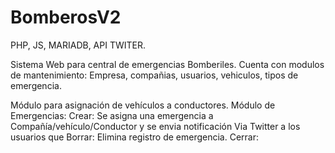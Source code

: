 # BomberosV2

PHP, JS, MARIADB, API TWITER.

Sistema Web para central de emergencias Bomberiles.
Cuenta con modulos de mantenimiento:
Empresa, compañias, usuarios, vehiculos, tipos de emergencia.

Módulo para asignación de vehículos a conductores.
Módulo de Emergencias: 
Crear: Se asigna una emergencia a Compañía/vehículo/Conductor y se envia notificación Via Twitter a los usuarios que 
Borrar: Elimina registro de emergencia.
Cerrar:
